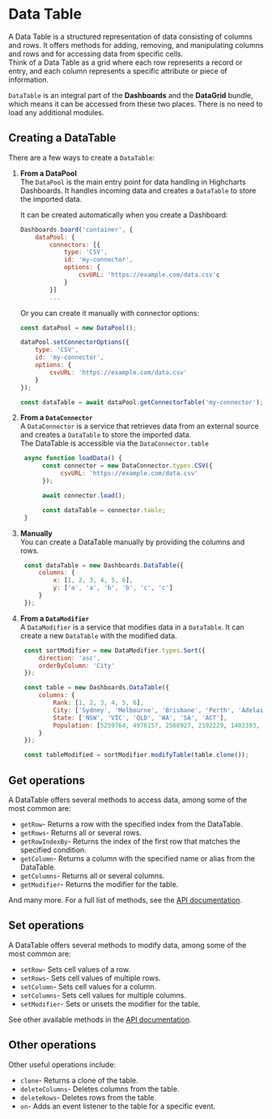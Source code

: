 # Data Table

A Data Table is a structured representation of data consisting of columns and rows.
It offers methods for adding, removing, and manipulating columns and rows and for accessing data from specific cells.  
Think of a Data Table as a grid where each row represents a record or entry, and each column represents a specific attribute or piece of information.


`DataTable` is an integral part of the **Dashboards** and the **DataGrid** bundle, which means it can be accessed from these two places. There is no need to load any additional modules.

## Creating a DataTable
There are a few ways to create a `DataTable`:

1. **From a DataPool**  
    The `DataPool` is the main entry point for data handling in Highcharts Dashboards. It handles incoming data and creates a `DataTable` to store the imported data.

    It can be created automatically when you create a Dashboard:
    ```javascript
    Dashboards.board('container', {
        dataPool: {
            connectors: [{
                type: 'CSV',
                id: 'my-connector',
                options: {
                    csvURL: 'https://example.com/data.csv'c
                }
            }]
            ...
    ```

    Or you can create it manually with connector options:

    ```javascript
    const dataPool = new DataPool();

    dataPool.setConnectorOptions({
        type: 'CSV',
        id: 'my-connector',
        options: {
            csvURL: 'https://example.com/data.csv'
        }
    });

    const dataTable = await dataPool.getConnectorTable('my-connector');
    ```


2. **From a `DataConnector`**  
   A `DataConnector` is a service that retrieves data from an external source and creates a `DataTable` to store the imported data.  
   The DataTable is accessible via the `DataConnector.table`

   ```javascript
    async function loadData() {
         const connector = new DataConnector.types.CSV({
              csvURL: 'https://example.com/data.csv'
         });

         await connector.load();

         const dataTable = connector.table;
    }
    ```

3. **Manually**  
   You can create a DataTable manually by providing the columns and rows.

   ```javascript
    const dataTable = new Dashboards.DataTable({
        columns: {
            x: [1, 2, 3, 4, 5, 6],
            y: ['a', 'a', 'b', 'b', 'c', 'c']
        }
    });
    ```

4. **From a `DataModifier`**  
   A `DataModifier` is a service that modifies data in a `DataTable`. It can create a new `DataTable` with the modified data.

   ```javascript
    const sortModifier = new DataModifier.types.Sort({
        direction: 'asc',
        orderByColumn: 'City'
    });

    const table = new Dashboards.DataTable({
        columns: {
            Rank: [1, 2, 3, 4, 5, 6],
            City: ['Sydney', 'Melbourne', 'Brisbane', 'Perth', 'Adelaide', 'Canberra'],
            State: ['NSW', 'VIC', 'QLD', 'WA', 'SA', 'ACT'],
            Population: [5259764, 4976157, 2568927, 2192229, 1402393, 453558]
        }
    });

    const tableModified = sortModifier.modifyTable(table.clone());
    ```


## Get operations
A DataTable offers several methods to access data, among some of the most common are:

- `getRow`- Returns a row with the specified index from the DataTable.
- `getRows`- Returns all or several rows.
- `getRowIndexBy`- Returns the index of the first row that matches the specified condition.
- `getColumn`- Returns a column with the specified name or alias from the DataTable.
- `getColumns`- Returns all or several columns.
- `getModifier`- Returns the modifier for the table.

And many more. For a full list of methods, see the [API documentation](https://api.highcharts.com/dashboards/#classes/Data_DataTable.DataTable-1).


## Set operations
A DataTable offers several methods to modify data, among some of the most common are:

- `setRow`- Sets cell values of a row.
- `setRows`- Sets cell values of multiple rows.
- `setColumn`- Sets cell values for a column.
- `setColumns`- Sets cell values for multiple columns.
- `setModifier`- Sets or unsets the modifier for the table.

See other available methods in the [API documentation](https://api.highcharts.com/dashboards/#classes/Data_DataTable.DataTable-1).

## Other operations
Other useful operations include:

- `clone`- Returns a clone of the table.
- `deleteColumns`- Deletes columns from the table.
- `deleteRows`- Deletes rows from the table.
- `on`- Adds an event listener to the table for a specific event.

